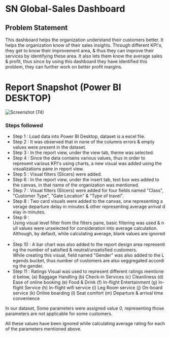 
# SN Global-Sales Dashboard

## Problem Statement

This dashboard helps the organization understand their customers better. It helps the organization know of their sales insights. Through different KPI's, they get to know their improvement area, & thus they can improve their services by identifying these area. It also lets them know the average sales & profit, thus since by using this dashboard they have identified this problem, they can further work on better profit margins.
 
 
 # Report Snapshot (Power BI DESKTOP)

 ![Screenshot (74)](https://github.com/vPrateek10/Sales-Dashboard/assets/111632231/bf42f94d-7969-4f0b-a94b-df3c1e0568a4)

### Steps followed 

- Step 1 : Load data into Power BI Desktop, dataset is a excel file.
- Step 2 : It was observed that in none of the columns errors & empty values were present in the dataset.
- Step 3 : In the report view, under the view tab, theme was selected.
- Step 4 : Since the data contains various values, thus in order to represent various KPI's using charts, a new visual was added using the visualizations pane in report view.
- Step 5 : Visual filters (Slicers) were added.
- Step 6 : In the report view, under the insert tab, text box wes added to the canvas, in that name of the organization was mentioned.
- Step 7 : Visual filters (Slicers) were added for four fields named "Class", "Customer Type", "Gate Location" & "Type of travel".
- Step 8 : Two card visuals were added to the canvas, one representing average departure delay in minutes & other representing average arrival delay in minutes.
- Step 9 : Using visual level filter from the filters pane, basic filtering was used & null values were unselected for consideration into average calculation.
  Although, by default, while calculating average, blank values are ignored.
- Step 10 : A bar chart was also added to the report design area representing the number of satisfied & neutral/unsatisfied customers.
 While creating this visual, field named "Gender" was also added to the Legends bucket, thus number of customers are also seggregated according the gender.
- Step 11 : Ratings Visual was used to represent different ratings mentioned below,
  (a) Baggage Handling
  (b) Check-in Services
  (c) Cleanliness
  (d) Ease of online booking
  (e) Food & Drink
  (f) In-flight Entertainment
  (g) In-flight Service
  (h) In-flight wifi service
  (i) Leg Room service
  (j) On-board service
  (k) Online boarding
  (l) Seat comfort
  (m) Departure & arrival time convenience
  
In our dataset, Some parameters were assigned value 0, representing those parameters are not applicable for some customers.

All these values have been ignored while calculating average rating for each of the parameters mentioned above.
